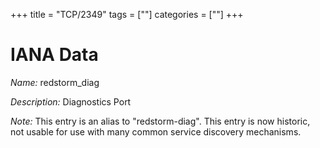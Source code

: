 +++
title = "TCP/2349"
tags = [""]
categories = [""]
+++

# IANA Data

_Name:_ redstorm_diag

_Description:_ Diagnostics Port

_Note:_ This entry is an alias to "redstorm-diag".
This entry is now historic, not usable for use with many
common service discovery mechanisms.

